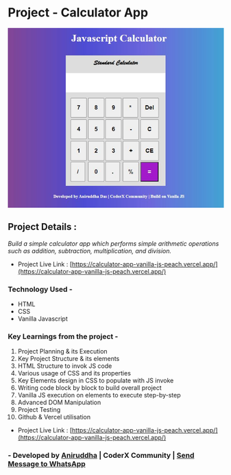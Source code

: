 # Project - Calculator App

![Project-Image](/proj-img.jpg)

## Project Details :

_Build a simple calculator app which performs simple arithmetic operations such as addition, subtraction, multiplication, and division._

- Project Live Link : [https://calculator-app-vanilla-js-peach.vercel.app/](https://calculator-app-vanilla-js-peach.vercel.app/)

### Technology Used -

- HTML
- CSS
- Vanilla Javascript

### Key Learnings from the project -

1. Project Planning & its Execution
2. Key Project Structure & its elements
3. HTML Structure to invok JS code
4. Various usage of CSS and its properties
5. Key Elements design in CSS to populate with JS invoke
6. Writing code block by block to build overall project
7. Vanilla JS execution on elements to execute step-by-step
8. Advanced DOM Manipulation
9. Project Testing
10. Github & Vercel utilisation

- Project Live Link : [https://calculator-app-vanilla-js-peach.vercel.app/](https://calculator-app-vanilla-js-peach.vercel.app/)

### - Developed by [Aniruddha](https://github.com/AniruddhaDas1) | CoderX Community | [Send Message to WhatsApp](https://wa.me/9123987124)
